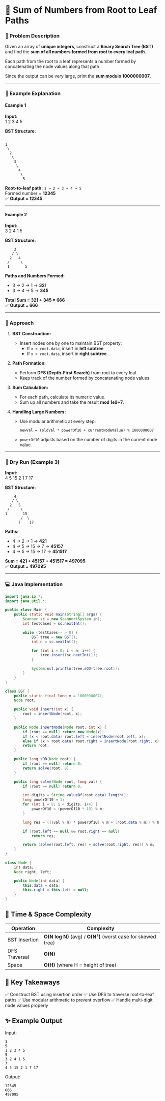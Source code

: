 # 🌳 Sum of Numbers from Root to Leaf Paths

### 🧩 Problem Description  
Given an array of **unique integers**, construct a **Binary Search Tree (BST)** and find the **sum of all numbers formed from root to every leaf path**.  

Each path from the root to a leaf represents a number formed by concatenating the node values along that path.

Since the output can be very large, print the **sum modulo 1000000007**.

---

### 🧠 Example Explanation  

#### Example 1
**Input:**  
1 2 3 4 5

**BST Structure:**  
```

1
 \
  2
   \
    3
     \
      4
       \
        5
```
**Root-to-leaf path:** `1 → 2 → 3 → 4 → 5`  
Formed number = **12345**  
✅ **Output = 12345**

---

#### Example 2
**Input:**  
3 2 4 1 5

**BST Structure:**  
```
    3
   / \
  2   4
 /     \
 1       5
```

**Paths and Numbers Formed:**  
- 3 → 2 → 1 → **321**  
- 3 → 4 → 5 → **345**  

**Total Sum = 321 + 345 = 666**  
✅ **Output = 666**

---

### 🧮 Approach  

1. **BST Construction:**  
   - Insert nodes one by one to maintain BST property:
     - If `x < root.data`, insert in **left subtree**  
     - If `x > root.data`, insert in **right subtree**

2. **Path Formation:**  
   - Perform **DFS (Depth-First Search)** from root to every leaf.
   - Keep track of the number formed by concatenating node values.

3. **Sum Calculation:**  
   - For each path, calculate its numeric value.
   - Sum up all numbers and take the result **mod 1e9+7**.

4. **Handling Large Numbers:**  
   - Use modular arithmetic at every step:
     ```
     newVal = (oldVal * powerOf10 + currentNodeValue) % 1000000007
     ```
   - `powerOf10` adjusts based on the number of digits in the current node value.

---

### 🧩 Dry Run (Example 3)
**Input:**  
4 5 15 2 1 7 17


**BST Structure:**  

```
    4
   / \
  2   5
 /     \
1       15
       /  \
      7    17

```


**Paths:**  
- 4 → 2 → 1 → **421**  
- 4 → 5 → 15 → 7 → **45157**  
- 4 → 5 → 15 → 17 → **451517**  

**Sum = 421 + 45157 + 451517 = 497095**  
✅ **Output = 497095**

---

### 💻 Java Implementation

```java
import java.io.*;
import java.util.*;

public class Main {
    public static void main(String[] args) {
        Scanner sc = new Scanner(System.in);
        int testCases = sc.nextInt();

        while (testCases-- > 0) {
            BST tree = new BST();
            int n = sc.nextInt();

            for (int i = 0; i < n; i++) {
                tree.insert(sc.nextInt());
            }

            System.out.println(tree.sOD(tree.root));
        }
    }
}

class BST {
    public static final long m = 1000000007L;
    Node root;

    public void insert(int x) {
        root = insertNode(root, x);
    }

    public Node insertNode(Node root, int x) {
        if (root == null) return new Node(x);
        if (x < root.data) root.left = insertNode(root.left, x);
        else if (x > root.data) root.right = insertNode(root.right, x);
        return root;
    }

    public long sOD(Node root) {
        if (root == null) return 0;
        return solve(root, 0);
    }

    public long solve(Node root, long val) {
        if (root == null) return 0;

        int digits = String.valueOf(root.data).length();
        long powerOf10 = 1;
        for (int i = 0; i < digits; i++) {
            powerOf10 = (powerOf10 * 10) % m;
        }

        long res = (((val % m) * powerOf10) % m + (root.data % m)) % m;

        if (root.left == null && root.right == null)
            return res;

        return (solve(root.left, res) + solve(root.right, res)) % m;
    }
}

class Node {
    int data;
    Node right, left;

    public Node(int data) {
        this.data = data;
        this.right = this.left = null;
    }
}
```
## 🧾 Time & Space Complexity
| Operation     | Complexity                                                    |
| ------------- | ------------------------------------------------------------- |
| BST Insertion | **O(N log N)** (avg) / **O(N²)** (worst case for skewed tree) |
| DFS Traversal | **O(N)**                                                      |
| Space         | **O(H)** (where H = height of tree)                           |

## 🏁 Key Takeaways

✅ Construct BST using insertion order
✅ Use DFS to traverse root-to-leaf paths
✅ Use modular arithmetic to prevent overflow
✅ Handle multi-digit node values properly
## ✨ Example Output
Input:
```
3
5
1 2 3 4 5
5
3 2 4 1 5
7
4 5 15 2 1 7 17
```

Output:
```
12345
666
497095
```
